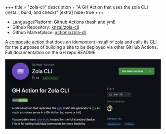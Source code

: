 +++
title = "zola-cli"
description = "A GH Action that uses the zola CLI (install, build, and check)"
[extra]
hide=true
+++

- Language/Platform: Github Actions (bash and yml)
- Github Repository: [knzai/zola-cli](https://github.com/knzai/zola-cli)
- Github Marketplace: [actions/zola-cli](https://github.com/marketplace/actions/zola-cli)

A [composite action](https://docs.github.com/en/actions/creating-actions/creating-a-composite-action) that does an idempotent install of [zola](https://www.getzola.org/) and calls its [CLI](https://www.getzola.org/documentation/getting-started/cli-usage/) for the purposes of building a site to be deployed via other GitHub Actions. Full documentation on the GH repo README

![image](/assets/images/projects/zola-cli.png)